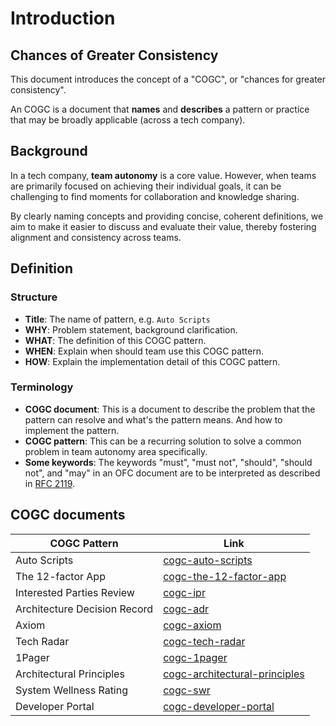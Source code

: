 # Introduction

## Chances of Greater Consistency

This document introduces the concept of a "COGC", or "chances for greater consistency".

An COGC is a document that **names** and **describes** a pattern or practice that may be broadly applicable (across a tech company).

## Background
In a tech company, **team autonomy** is a core value. However, when teams are primarily focused on achieving their individual goals, it can be challenging to find moments for collaboration and knowledge sharing.

By clearly naming concepts and providing concise, coherent definitions, we aim to make it easier to discuss and evaluate their value, thereby fostering alignment and consistency across teams.

## Definition
### Structure
- **Title**: The name of pattern, e.g. `Auto Scripts`
- **WHY**: Problem statement, background clarification.
- **WHAT**: The definition of this COGC pattern.
- **WHEN**: Explain when should team use this COGC pattern.
- **HOW**: Explain the implementation detail of this COGC pattern.

### Terminology

- **COGC document**: This is a document to describe the problem that the pattern can resolve and what's the pattern means. And how to implement the pattern.
- **COGC pattern**: This can be a recurring solution to solve a common problem in team autonomy area specifically.
- **Some keywords**: The keywords "must", "must not", "should", "should not", and "may" in an OFC document are to be interpreted as described in [RFC 2119](https://tools.ietf.org/html/rfc2119).

## COGC documents
| COGC Pattern                 | Link                                                                                |
|------------------------------|-------------------------------------------------------------------------------------|
| Auto Scripts                 | [cogc-auto-scripts](./cogc-patterns/auto-scripts/README.md)                         |
| The 12-factor App            | [cogc-the-12-factor-app](./cogc-patterns/the-12-factor-app/README.md)               |
| Interested Parties Review    | [cogc-ipr](./cogc-patterns/ipr/README.md)                                           |
| Architecture Decision Record | [cogc-adr](./cogc-patterns/adr/README.md)                                           |
| Axiom                        | [cogc-axiom](./cogc-patterns/axiom/README.md)                                       |
| Tech Radar                   | [cogc-tech-radar](./cogc-patterns/tech-radar/README.md)                             |
| 1Pager                       | [cogc-1pager](./cogc-patterns/1pager/README.md)                                     |
| Architectural Principles     | [cogc-architectural-principles](./cogc-patterns/architectural-principles/README.md) |
| System Wellness Rating       | [cogc-swr](./cogc-patterns/system-wellness-rating/README.md)                        |
| Developer Portal             | [cogc-developer-portal](#)                                                          |
